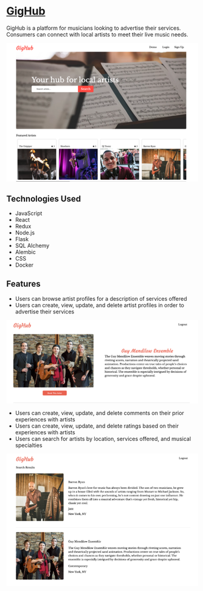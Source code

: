 # [GigHub](https://gighub-aa.herokuapp.com)

GigHub is a platform for musicians looking to advertise their services. Consumers can connect with local artists to meet their live music needs.

![home-page](https://github.com/NR481/GigHub/blob/main/mediaFiles/HomePage.png?raw=true)

## Technologies Used
- JavaScript
- React
- Redux
- Node.js
- Flask
- SQL Alchemy
- Alembic
- CSS
- Docker

## Features
- Users can browse artist profiles for a description of services offered
- Users can create, view, update, and delete artist profiles in order to advertise their services

![profile](https://github.com/NR481/GigHub/blob/main/mediaFiles/Profile.png?raw=true)

- Users can create, view, update, and delete comments on their prior experiences with artists
- Users can create, view, update, and delete ratings based on their experiences with artists
- Users can search for artists by location, services offered, and musical specialties

![search](https://github.com/NR481/GigHub/blob/main/mediaFiles/Search.png?raw=true)


